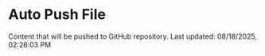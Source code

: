 # Auto Push File

Content that will be pushed to GitHub repository.
Last updated: 08/18/2025, 02:26:03 PM
